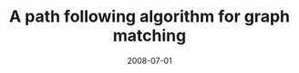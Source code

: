 ---
title: "A path following algorithm for graph matching"
collection: publications
permalink: /publications/2008-07-01-A-path-following-algorithm-for-graph-matching
date: 2008-07-01
paperurl: 'https://doi.org/10.1007/978-3-540-69905-7_38'
citation: 'M.&nbsp;Zaslavskiy, F.&nbsp;R. Bach, &amp; J.-P. Vert.
A path following algorithm for graph matching.
In A.&nbsp;Elmoataz, O.&nbsp;Lezoray, F.&nbsp;Nouboud, &amp; D.&nbsp;Mammass (Eds), <em>Proceedings of the 3rd International Conference on Image and Signal Processing (ICISP 2008)</em>, volume 5099 of LNCS, 329–337. Springer Berlin / Heidelberg, 2008.'
---